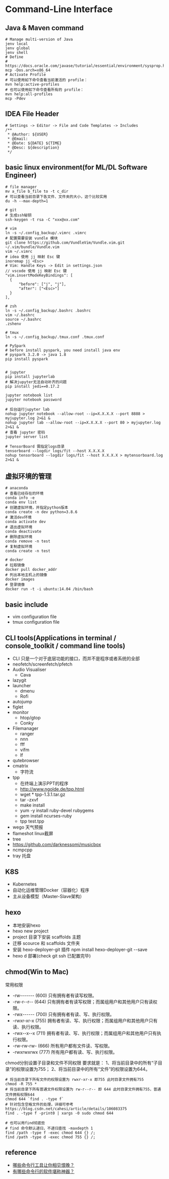 # Command-Line Interface
## Java & Maven command
```
# Manage multi-version of Java 
jenv local
jenv global
jenv shell
# Define
# https://docs.oracle.com/javase/tutorial/essential/environment/sysprop.html
mcp -Dos.arch=x86_64
# Activate Profile
# 可以使用如下命令查看当前激活的 profile：
mvn help:active-profiles
# 也可以使用如下命令查看所有的 profile：
mvn help:all-profiles
mcp -Pdev
```

## IDEA File Header
```
# Settings -> Editor -> File and Code Templates -> Includes
/**
 * @Author: ${USER}
 * @Email: 
 * @Date: ${DATE} ${TIME}
 * @Desc: ${description}
 */
```

## basic linux environment(for ML/DL Software Engineer)
```
# file manager
mv a_file b_file to -t c_dir
# 可以查看当前目录下各文件、文件夹的大小，这个比较实用
du -h --max-depth=1

# git
# 生成ssh秘钥
ssh-keygen -t rsa -C "xxx@xx.com"

# vim 
ln -s ~/.config_backup/.vimrc .vimrc
# 配置需要安装 vundle 模块
git clone https://github.com/VundleVim/Vundle.vim.git ~/.vim/bundle/Vundle.vim
vim ~/.vimrc
# idea 使用 jj 映射 Esc 键
inoremap jj <Esc>
# Vim: Handle Keys -> Edit in settings.json
// vscode 使用 jj 映射 Esc 键
"vim.insertModeKeyBindings": [
  {
      "before": ["j", "j"],
      "after": ["<Esc>"]
  }
],

# zsh
ln -s ~/.config_backup/.bashrc .bashrc
vim ~/.bashrc
source ~/.bashrc
.zshenv

# tmux
ln -s ~/.config_backup/.tmux.conf .tmux.conf

# PySpark
# before install pyspark, you need install java env
# pyspark 3.2.0 -> java 1.8
pip install pyspark


# jupyter
pip install jupyterlab
# 解决jupyter无法自动补齐的问题
pip install jedi==0.17.2

jupyter notebook list
jupyter notebook password

# 后台运行jupyter lab
nohup jupyter notebook --allow-root --ip=X.X.X.X --port 8888 > myjupyter.log 2>&1 &
nohup jupyter lab --allow-root --ip=X.X.X.X --port 80 > myjupyter.log 2>&1 &
# 查看 jupyter 密码
jupyter server list

# TensorBoard 需指定logs目录
tensorboard --logdir logs/fit --host X.X.X.X
nohup tensorboard --logdir logs/fit --host X.X.X.X > mytensorboard.log 2>&1 &

```

## 虚拟环境的管理
```
# anaconda
# 查看已经存在的环境
conda info -e
conda env list
# 创建虚拟环境，并指定python版本
conda create -n dev python=3.8.6
# 激活dev环境
conda activate dev
# 退出虚拟环境
conda deactivate
# 删除虚拟环境
conda remove -n test
# 复制虚拟环境
conda create -n test

# docker
# 拉取镜像
docker pull docker_addr
# 列出本地主机上的镜像
docker images
# 登录镜像
docker run -t -i ubuntu:14.04 /bin/bash 

```

## basic include
* vim configuration file
* tmux configuration file
## CLI tools(Applications in terminal / console_toolkit / command line tools)
* CLI 只是一个对于底层功能的接口，而并不是程序或者系统的全部
* neofetch/screenfetch/pfetch
* Audio Visualiser
    * Cava
* lazygit
* launcher
    * dmenu
    * Rofi
* autojump
* figlet
* monitor
    * htop/gtop
    * Conky
* Filemanager
    * ranger
    * nnn
    * fff
    * vifm 
    * lf
* qutebrowser
* cmatrix
    * 字符流
* tpp
    * 在终端上演示PPT的程序
    * http://www.ngolde.de/tpp.html
    * wget * tpp-1.3.1.tar.gz
    * tar -zxvf
    * make install
    * yum -y install ruby-devel rubygems
    * gem install  ncurses-ruby
    * tpp test.tpp
* wego 天气预报
* flameshot linux截屏
* tree
* https://github.com/darknessomi/musicbox
* ncmpcpp
* tray 托盘

## K8S
* Kubernetes 
* 自动化运维管理Docker（容器化）程序
* 主从设备模型（Master-Slave架构）

## hexo
* 本地安装hexo
* hexo new project
* project 目录下安装 scaffolds 主题
* 迁移 scource 和 scaffolds 文件夹
* 安装 hexo-deployer-git 插件 npm install hexo-deployer-git --save
* hexo d 部署(check git ssh 已配置完毕)

## chmod(Win to Mac)
常用权限
* -rw------- (600)      只有拥有者有读写权限。
* -rw-r--r-- (644)      只有拥有者有读写权限；而属组用户和其他用户只有读权限。
* -rwx------ (700)      只有拥有者有读、写、执行权限。
* -rwxr-xr-x (755)      拥有者有读、写、执行权限；而属组用户和其他用户只有读、执行权限。
* -rwx--x--x (711)      拥有者有读、写、执行权限；而属组用户和其他用户只有执行权限。
* -rw-rw-rw- (666)      所有用户都有文件读、写权限。
* -rwxrwxrwx (777)      所有用户都有读、写、执行权限。

chmod分别设置子目录和文件不同权限
要求就是：
1、将当前目录中的所有“子目录”的权限设置为755；
2、将当前目录中的所有“文件”的权限设置为644。

```
# 将当前目录下所有文件的权限设置为 rwxr-xr-x 即755 此时目录文件拥有755
chmod -R 755 *
# 将当前目录下所有普通文件权限设置为 rw-r--r-- 即 644 此时目录文件拥有755，普通文件拥有权限644
chmod 644 `find . -type f`
# 针对包含空格文件的处理，详细可参考 https://blog.csdn.net/cahesi/article/details/106083375
find . -type f -print0 | xargs -0 sudo chmod 644

# 也可以用find彻底些
# find 命令默认递归，不递归查找 -maxdepth 1
find /path -type f -exec chmod 644 {} /;
find /path -type d -exec chmod 755 {} /;
```

## reference
* [哪些命令行工具让你相见恨晚？](https://www.zhihu.com/question/41115077)
* [有哪些命令行的软件堪称神器？](https://www.zhihu.com/question/59227720)
